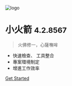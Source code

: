 <!-- _coverpage.md -->

![logo](images/Rocket01.GIF)

# 小火箭 <small>4.2.8567</small>

> 火佛修一，心薩嘸哞

- 快速檢查、 工具整合
- 專案環境制定
- 增進工作效率

[Get Started](#小火箭使用說明首頁)